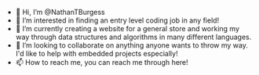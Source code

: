 - 👋 Hi, I’m @NathanTBurgess
- 👀 I’m interested in finding an entry level coding job in any field!
- 🌱 I’m currently creating a website for a general store and working my way through data structures and algorithms in many different languages.
- 💞️ I’m looking to collaborate on anything anyone wants to throw my way. I'd like to help with embedded projects especially!
- 📫 How to reach me, you can reach me through here!

<!---
NathanTBurgess/NathanTBurgess is a ✨ special ✨ repository because its `README.md` (this file) appears on your GitHub profile.
You can click the Preview link to take a look at your changes.
--->
